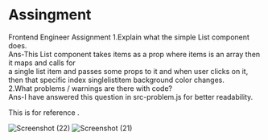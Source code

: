 # Assingment
Frontend Engineer Assignment
1.Explain what the simple List component does. <br />
Ans-This List component takes items as a prop where items is  an array then it maps and calls for <br/> a single list item and passes some props to it and when user clicks on it, then that specific index singlelistitem background color changes. <br/>
2.What problems / warnings are there with code? <br/>
Ans-I have answered this question in src-problem.js for better readability.


This is for reference .


![Screenshot (22)](https://user-images.githubusercontent.com/57242952/193466787-a9512359-9695-48f8-ae14-ac9d4cef6cda.png)
![Screenshot (21)](https://user-images.githubusercontent.com/57242952/193466795-69a3eff7-cfec-44aa-b2ae-b4104525b29d.png)
